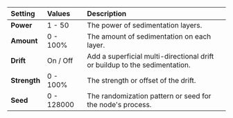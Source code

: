 | Setting      | Values      | Description                                                                |
| :----------- | :---------- | :------------------------------------------------------------------------- |
| **Power**    | 1 - 50      | The power of sedimentation layers.                                         |
| **Amount**   | 0 - 100% | The amount of sedimentation on each layer.                                 |
| **Drift**    | On / Off    | Add a superficial multi-directional drift or buildup to the sedimentation. |
| **Strength** | 0 - 100% | The strength or offset of the drift.                                       |
| **Seed**     | 0 - 128000  | The randomization pattern or seed for the node's process.                  |

